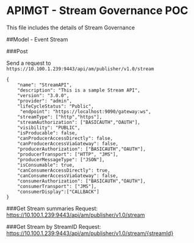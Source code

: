 # APIMGT - Stream Governance POC
This file includes the details of Stream Governance

##Model - Event Stream

###Post

Send a request to `https://10.100.1.239:9443/api/am/publisher/v1.0/stream` 
``` 
{
	"name": "StreamAPI",
	"description": "This is a sample Stream API",
	"version": "3.0.0",
	"provider": "admin",
	"lifeCycleStatus": "Public",
	 "endpoint": "https://localhost:9090/gateway:ws",
	"streamType": ["http","https"],
	"streamAuthorization": ["BASICAUTH","OAUTH"],
	"visibility": "PUBLIC",
	"isProducable": false,
	"canProducerAccessDirectly": false,
	"canProducerAccessViaGateway": false,
	"producerAuthorization": ["BASICAUTH","OAUTH"],
	"producerTransport": ["HTTP", "JMS"],
	"producerMessageType": ["JSON"],
	"isConsumable": true,
	"canConsumerAccessDirectly": true,
	"canConsumerAccessViaGateway": false,
	"consumerAuthorization": ["BASICAUTH","OAUTH"],
	"consumerTransport": ["JMS"],
	"consumerDisplay":["CALLBACK"]
}
```

###Get Stream summaries
Request: https://10.100.1.239:9443/api/am/publisher/v1.0/stream


###Get Stream by StreamID
Request: https://10.100.1.239:9443/api/am/publisher/v1.0/stream/{streamId}